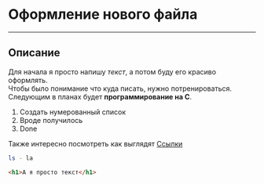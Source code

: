 # Оформление нового файла  
---  
## Описание  


Для начала я просто напишу *текст*, а потом буду его красиво оформлять.  
Чтобы было понимание что куда писать, нужно потренироваться.  
Следующим в планах будет **программирование на С**.

1. Создать нумерованный список  
2. Вроде получилось  
3. Done  

Также интересно посмотреть как выглядят [Ссылки](https://yandex.ru/maps/ "Карты!")

```bash
ls - la
```
```html
<h1>А я просто текст</h1>
``` 